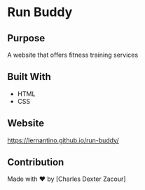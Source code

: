 # Run Buddy

## Purpose
A website that offers fitness training services

## Built With
* HTML
* CSS

## Website 
https://lernantino.github.io/run-buddy/

## Contribution
Made with ❤️ by [Charles Dexter Zacour]
